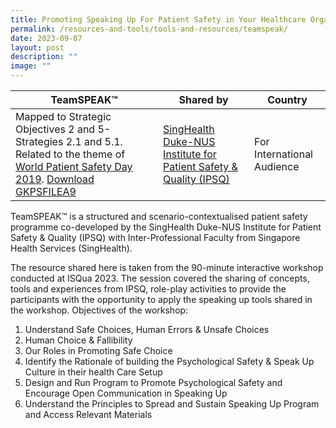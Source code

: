 ```yaml
---
title: Promoting Speaking Up For Patient Safety in Your Healthcare Organization
permalink: /resources-and-tools/tools-and-resources/teamspeak/
date: 2023-09-07
layout: post
description: ""
image: ""
---
```

| TeamSPEAK™ | Shared by | Country |
| -------- | -------- | -------- |
| Mapped to Strategic Objectives 2 and 5- Strategies 2.1 and 5.1. Related to the theme of [World Patient Safety Day 2019](https://www.who.int/campaigns/world-patient-safety-day/2019). [Download GKPSFILEA9](/files/gkpsfilea9_promoting%20speaking%20up%20for%20patient%20safety%20in%20your%20organization.pdf) | [SingHealth Duke-NUS Institute for Patient Safety & Quality (IPSQ)](https://www.singhealthdukenus.com.sg/ipsq/)   | For International Audience  |



TeamSPEAK™ is a structured and scenario-contextualised patient safety programme co-developed by the SingHealth Duke-NUS Institute for Patient Safety & Quality (IPSQ) with Inter-Professional Faculty from Singapore Health Services (SingHealth). 

The resource shared here is taken from the 90-minute interactive workshop conducted at ISQua 2023. The session covered the sharing of concepts, tools and experiences from IPSQ, role-play activities to provide the participants with the opportunity to apply the speaking up tools shared in the workshop. Objectives of the workshop:

1. Understand Safe Choices, Human Errors & Unsafe Choices
2. Human Choice & Fallibility
3. Our Roles in Promoting Safe Choice
4. Identify the Rationale of building the Psychological Safety & Speak Up Culture in their health Care Setup
5. Design and Run Program to Promote Psychological Safety and Encourage Open Communication in Speaking Up
6. Understand the Principles to Spread and Sustain Speaking Up Program and Access Relevant Materials